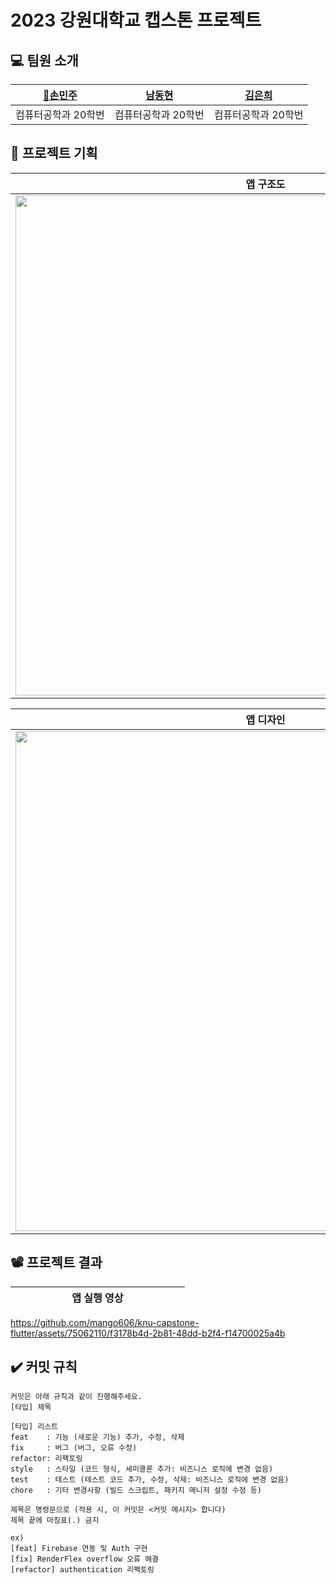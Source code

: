 # 2023 강원대학교 캡스톤 프로젝트

## 💻 팀원 소개
|[👑손민주](https://github.com/mango606)|[남동현](https://github.com/namudongs)|[김은희](https://github.com/euniiiii)|
|:---:|:---:|:---:|
|컴퓨터공학과 20학번|컴퓨터공학과 20학번|컴퓨터공학과 20학번|

## 📕 프로젝트 기획
|앱 구조도|
|---|
|<img width="800" src="https://github.com/mango606/knu-capstone-flutter/assets/75062110/e0455f0d-4f6d-4871-b269-f2793171ee9b">|

|앱 디자인|
|---|
|<img width="800" src="https://github.com/mango606/knu-capstone-flutter/assets/75062110/bc4a2c2b-bfd9-4980-bba4-eeb0a9b5c6a9">|

## 📽️ 프로젝트 결과
|&nbsp;&nbsp;&nbsp;&nbsp;&nbsp;&nbsp;&nbsp;&nbsp;&nbsp;&nbsp;&nbsp;&nbsp;&nbsp;&nbsp;&nbsp;&nbsp;&nbsp;&nbsp;&nbsp;&nbsp;&nbsp;앱 실행 영상&nbsp;&nbsp;&nbsp;&nbsp;&nbsp;&nbsp;&nbsp;&nbsp;&nbsp;&nbsp;&nbsp;&nbsp;&nbsp;&nbsp;&nbsp;&nbsp;&nbsp;&nbsp;&nbsp;&nbsp;&nbsp;|
|---|

https://github.com/mango606/knu-capstone-flutter/assets/75062110/f3178b4d-2b81-48dd-b2f4-f14700025a4b

## ✔️ 커밋 규칙
```
커밋은 아래 규칙과 같이 진행해주세요.
[타입] 제목
```
```
[타입] 리스트
feat    : 기능 (새로운 기능) 추가, 수정, 삭제
fix     : 버그 (버그, 오류 수정)
refactor: 리팩토링
style   : 스타일 (코드 형식, 세미콜론 추가: 비즈니스 로직에 변경 없음)
test    : 테스트 (테스트 코드 추가, 수정, 삭제: 비즈니스 로직에 변경 없음)
chore   : 기타 변경사항 (빌드 스크립트, 패키지 매니저 설정 수정 등)
```
```
제목은 명령문으로 (적용 시, 이 커밋은 <커밋 메시지> 합니다)
제목 끝에 마침표(.) 금지
```
```
ex)
[feat] Firebase 연동 및 Auth 구현
[fix] RenderFlex overflow 오류 해결
[refactor] authentication 리팩토링
```
